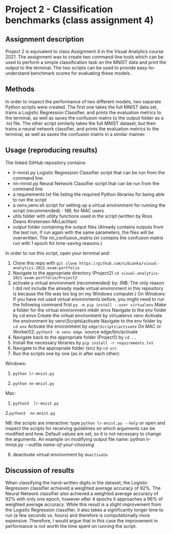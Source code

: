 # Project 2 - Classification benchmarks (class assignment 4)

## Assignment description
Project 2 is equivalent to class Assignment 4 in the Visual Analytics course 2021. The assignment was to create two command-line tools which can be used to perform a simple classification task on the MNIST data and print the output to the terminal. The two scripts can be used to provide easy-to-understand benchmark scores for evaluating these models.

## Methods
In order to inspect the performance of two different models, two separate Python scripts were created. The first one takes the full MNIST data set, trains a Logistic Regression Classifier, and prints the evaluation metrics to the terminal, as well as saves the confusion matrix to the output folder as a .txt file. The other script similarly takes the full MNIST dataset, but then trains a neural network classifier, and prints the evaluation metrics to the terminal, as well as saves the confusion matrix in a similar manner. 

## Usage (reproducing results)
The linked GitHub repository contains:
- lr-mnist.py Logistic Regression Classifier script that can be run from the command line
- nn-mnist.py Neural Network Classifier script that can be run from the command line
- a requirements.txt file listing the required Python libraries for being able to run the script
- a venv_venv.sh script for setting up a virtual environment for running the script (recommended) - NB: for MAC users
- utils folder with utility functions used in the script (written by Ross Deans Kristensen-McLachlan)
- output folder containing the output files (Already contains outputs from the test run, if run again with the same parameters, the files will be overwritten. The nn_confusion_matrix.txt contains the confusion matrix run with 1 epoch for time-saving reasons.)

In order to run this script, open your terminal and:
1. Clone this repo with `git clone https://github.com/szbianka/visual-analytics-2021-exam-portfolio` 
2. Navigate to the appropriate directory (Project2) 
`cd visual-analytics-2021-exam-portfolio/Project2`
3. activate a virtual environment (recommended) by:
(NB: The only reason I did not include the already made virtual environment in this repository is because the file was too big on my Windows computer.)
On Windows:
If you have not used virtual environments before, you might need to run the following command first `py -m pip install --user virtualenv`
Make a folder for the virtual environment mkdir envs
Navigate to the env folder by cd envs
Create the virtual environment by virtualenvs venv
Activate the environment by venv\Scripts\activate
Navigate to the env folder by `cd env` 
Activate the environment by `edge\Scripts\activate`
On MAC or Worker02:
`python3 -m venv edge` 
`source edge/bin/activate
4. Navigate back to the appropriate folder (Project1) by `cd ..`
5. Install the necessary libraries by `pip install -r requirements.txt`
6. Navigate to the appropriate folder (src) by `cd src`
7. Run the scripts one by one (as in after each other):
 
Windows: 

1. `python lr-mnist.py`

2. `python nn-mnist.py`

Mac:

1. `python3  lr-mnist.py`

2.`python3  nn-mnist.py`

NB: the scripts are interactive: type `python lr-mnist.py --help`  or open and inspect the scripts for receiving guidelines on which arguments can be modified and how. Default values are set, so it is not necessary to change the arguments. An example on modifying output file name: python lr-mnist.py --outfile *name-of-your-choosing*

8. deactivate virtual environment by `deactivate`

## Discussion of results
When classifying the hand-written digits in the dataset, the Logistic Regression classifier achieved a weighted average accuracy of 92%. The Neural Network classifier also achieved a weighted average accuracy of 92% with only one epoch, however after 4 epochs it approaches a 96% of weighted average accuracy. While this result is a slight improvement from the Logistic Regression classifier, it also takes a significantly longer time to run (a few seconds vs. hours) and therefore is computationally more expensive. Therefore, I would argue that in this case the improvement in performance is not worth the time spent on running the script.
